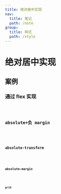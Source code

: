 ```yaml
---
title: 绝对居中实现
nav:
  title: 笔记
  path: /note
group:
  title: 样式
  path: /style
---
```


# 绝对居中实现

## 案例

### 通过 flex 实现

<code src="./demo/flex.tsx" />

### absolute+负 margin

<code src="./demo/absolute-margin.tsx" />

### absolute-transform

<code src="./demo/absolute-transform.tsx" />

### absolute-margin

<code src="./demo/absolute-position-margin.tsx" />

### grid

<code src="./demo/grid.tsx" />
